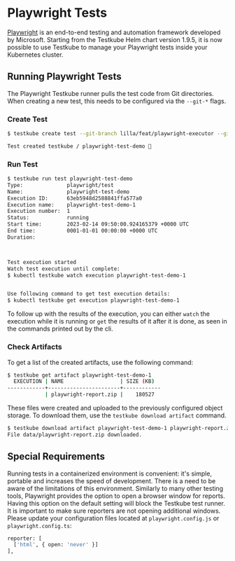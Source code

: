 # Playwright Tests

[Playwright](https://playwright.dev/) is an end-to-end testing and automation framework developed by Microsoft. Starting from the Testkube Helm chart version 1.9.5, it is now possible to use Testkube to manage your Playwright tests inside your Kubernetes cluster.

## Running Playwright Tests

The Playwright Testkube runner pulls the test code from Git directories. When creating a new test, this needs to be configured via the `--git-*` flags.

### Create Test

```bash
$ testkube create test --git-branch lilla/feat/playwright-executor --git-uri https://github.com/vLia/testkube-tests.git --git-path "playwright" --name playwright-test-demo --type playwright/test

Test created testkube / playwright-test-demo 🥇
```

### Run Test

```bash
$ testkube run test playwright-test-demo
Type:              playwright/test
Name:              playwright-test-demo
Execution ID:      63eb5948d2588841ffa577a0
Execution name:    playwright-test-demo-1
Execution number:  1
Status:            running
Start time:        2023-02-14 09:50:00.924165379 +0000 UTC
End time:          0001-01-01 00:00:00 +0000 UTC
Duration:          



Test execution started
Watch test execution until complete:
$ kubectl testkube watch execution playwright-test-demo-1


Use following command to get test execution details:
$ kubectl testkube get execution playwright-test-demo-1

```

To follow up with the results of the execution, you can either `watch` the execution while it is running or `get` the results of it after it is done, as seen in the commands printed out by the cli.

### Check Artifacts

To get a list of the created artifacts, use the following command:

```bash
$ testkube get artifact playwright-test-demo-1
  EXECUTION | NAME                  | SIZE (KB)  
------------+-----------------------+------------
            | playwright-report.zip |    180527  
```

These files were created and uploaded to the previously configured object storage. To download them, use the `testkube download artifact` command.

```bash
$ testkube download artifact playwright-test-demo-1 playwright-report.zip data
File data/playwright-report.zip downloaded.
```

## Special Requirements

Running tests in a containerized environment is convenient: it's simple, portable and increases the speed of development. There is a need to be aware of the limitations of this environment. Similarly to many other testing tools, Playwright provides the option to open a browser window for reports. Having this option on the default setting will block the Testkube test runner. It is important to make sure reporters are not opening additional windows. Please update your configuration files located at `playwright.config.js` or `playwright.config.ts`:

```bash
reporter: [
  ['html', { open: 'never' }]
],
```
